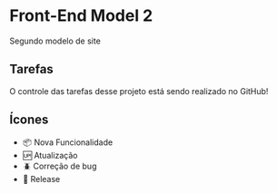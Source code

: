 # Front-End Model 2

Segundo modelo de site

## Tarefas

O controle das tarefas desse projeto está sendo realizado no GitHub!

## Ícones

- :package: Nova Funcionalidade
- :up: Atualização
- :beetle: Correção de bug
- :checkered_flag: Release
